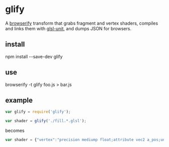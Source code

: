 # glify

A [browserify](http://browserify.org/) transform that grabs fragment and
vertex shaders, compiles and links them with [glsl-unit](https://code.google.com/p/glsl-unit/),
and dumps JSON for browsers.

## install

  npm install --save-dev glify
  
## use

  browserify -t glify foo.js > bar.js
  
## example

```js
var glify = require('glify');

var shader = glify('./fill.*.glsl');
```

becomes

```js
var shader = {"vertex":"precision mediump float;attribute vec2 a_pos;uniform mat4 u_posmatrix;void main(){gl_Position=u_posmatrix*vec4(a_pos,0,1);gl_PointSize=2.;}","fragment":"precision mediump float;uniform vec4 u_color;void main(){gl_FragColor=u_color;}"};
```
